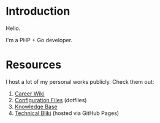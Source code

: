 # Introduction

Hello.

I'm a PHP + Go developer.

# Resources

I host a lot of my personal works publicly. Check them out:

1. [Career Wiki](https://github.com/ganiulis/ganiulis/wiki)
2. [Configuration Files](https://github.com/ganiulis/dotfiles) (dotfiles)
3. [Knowledge Base](https://github.com/ganiulis/knowledge-base)
4. [Technical Bliki](https://ganiulis.github.io) (hosted via GitHub Pages)
